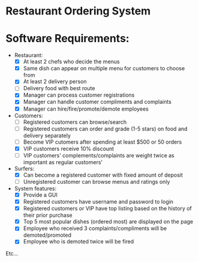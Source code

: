 # Restaurant Ordering System

# Software Requirements:
- Restaurant:
  * [x] At least 2 chefs who decide the menus
  * [x] Same dish can appear on multiple menu for customers to choose from
  * [x] At least 2 delivery person
  * [ ] Delivery food with best route
  * [x] Manager can process customer registrations
  * [x] Manager can handle customer compliments and complaints
  * [x] Manager can hire/fire/promote/demote employees
- Customers:
  * [ ] Registered customers can browse/search
  * [ ] Registered customers can order and grade (1-5 stars) on food and delivery separately
  * [ ] Become VIP cutomers after spending at least $500 or 50 orders
  * [x] VIP customers receive 10% discount
  * [ ] VIP customers' complements/complaints are weight twice as important as regular customers'
- Surfers:
  * [x] Can become a registered customer with fixed amount of deposit
  * [ ] Unregistered customer can browse menus and ratings only
- System features:
  * [x] Provide a GUI
  * [x] Registered customers have username and password to login
  * [x] Registered customers or VIP have top listing based on the history of their prior purchase
  * [x] Top 5 most popular dishes (ordered most) are displayed on the page
  * [x] Employee who received 3 complaints/compliments will be demoted/promoted
  * [x] Employee who is demoted twice will be fired

Etc...
